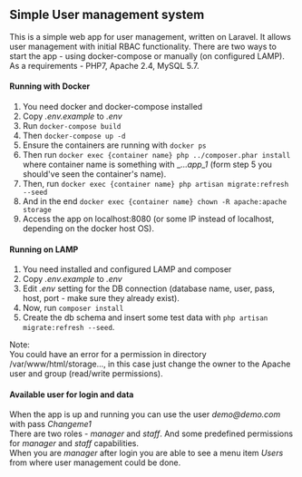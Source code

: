 ## Simple User management system

This is a simple web app for user management, written on Laravel. It allows user management 
with initial RBAC functionality. There are two ways to start the app - 
using docker-compose or manually (on configured LAMP). As a requirements - PHP7, Apache 2.4, MySQL 5.7.

#### Running with Docker
1. You need docker and docker-compose installed
2. Copy _.env.example_ to _.env_
3. Run ```docker-compose build```
4. Then ```docker-compose up -d```
5. Ensure the containers are running with ```docker ps```
6. Then run ```docker exec {container name} php ../composer.phar install``` 
where container name is something with _..._app_1_ (form step 5 you should've seen the container's name).
7. Then, run ```docker exec {container name} php artisan migrate:refresh --seed```
8. And in the end ```docker exec {container name} chown -R apache:apache storage```
9. Access the app on localhost:8080 (or some IP instead of localhost, depending on the docker host OS).


#### Running on LAMP
1. You need installed and configured LAMP and composer
2. Copy _.env.example_ to _.env_
3. Edit _.env_ setting for the DB connection (database name, user, pass, host, port - make sure they already exist).
4. Now, run ```composer install``` 
5. Create the db schema and insert some test data with
```php artisan migrate:refresh --seed```.  

Note:  
You could have an error for a permission in directory /var/www/html/storage..., 
in this case just change the owner to the Apache  user and group (read/write permissions).

#### Available user for login and data
When the app is up and running you can use the user _demo@demo.com_ with pass _Changeme1_  
There are two roles - _manager_ and _staff_. And some predefined permissions for _manager_ and _staff_ capabilities.  
When you are _manager_ after login you are able to see a menu item _Users_ from where user management could be done.

